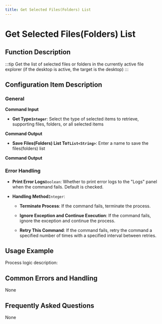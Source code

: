 ```yaml
---
title: Get Selected Files(Folders) List
---
```


# Get Selected Files(Folders) List

## Function Description

:::tip 
Get the list of selected files or folders in the currently active file explorer (if the desktop is active, the target is the desktop)
:::

## Configuration Item Description

### General

**Command Input**

- **Get Type`Integer`**: Select the type of selected items to retrieve, supporting files, folders, or all selected items


**Command Output**

- **Save Files(Folders) List To`TList<String>`**: Enter a name to save the files(folders) list


**Command Output**

### Error Handling

- **Print Error Logs**`Boolean`: Whether to print error logs to the "Logs" panel when the command fails. Default is checked. 

- **Handling Method**`Integer`:

    - **Terminate Process**: If the command fails, terminate the process.

    - **Ignore Exception and Continue Execution**: If the command fails, ignore the exception and continue the process.

    - **Retry This Command**: If the command fails, retry the command a specified number of times with a specified interval between retries.

## Usage Example

Process logic description:

## Common Errors and Handling

None

## Frequently Asked Questions

None

